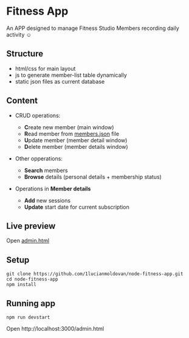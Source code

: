 # Fitness App

An APP designed to manage Fitness Studio Members recording daily activity ☺

## Structure

- html/css for main layout
- js to generate member-list table dynamically
- static json files as current database

## Content

- CRUD operations:
    - **C**reate new member (main window)
    - **R**ead member from [members.json](public/data/contacts.json) file
    - **U**pdate member (member detail window)
    - **D**elete member (member details window)

- Other opperations: 
    - **Search** members
    - **Browse** details (personal details + membership status)

- Operations in **Member details**
    - **Add** new sessions
    - **Update** start date for current subscription

## Live preview

Open [admin.html](https://1lucianmoldovan.github.io/node-fitness-app/public/admin.html)

## Setup

```
git clone https://github.com/1lucianmoldovan/node-fitness-app.git
cd node-fitness-app
npm install
```

## Running app

```
npm run devstart
```

Open http://localhost:3000/admin.html